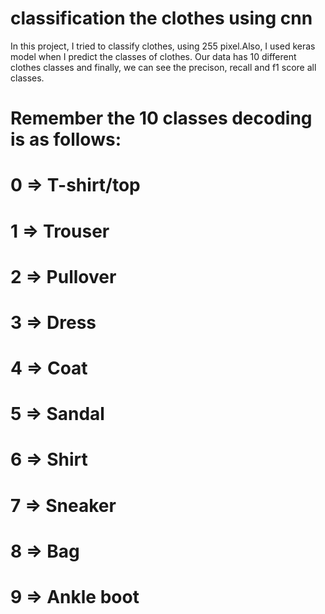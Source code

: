 # classification the clothes using cnn

In this project, I tried to classify clothes, using 255 pixel.Also, I used keras model when I predict the classes of clothes. Our data has 10 different clothes classes and finally, we can see the precison, recall and f1 score all classes.

# Remember the 10 classes decoding is as follows:
# 0 => T-shirt/top
# 1 => Trouser
# 2 => Pullover
# 3 => Dress
# 4 => Coat
# 5 => Sandal
# 6 => Shirt
# 7 => Sneaker
# 8 => Bag
# 9 => Ankle boot
